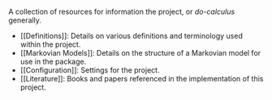 A collection of resources for information the project, or *do-calculus* generally.
* [[Definitions]]: Details on various definitions and terminology used within the project.
* [[Markovian Models]]: Details on the structure of a Markovian model for use in the package.
* [[Configuration]]: Settings for the project.
* [[Literature]]: Books and papers referenced in the implementation of this project.
